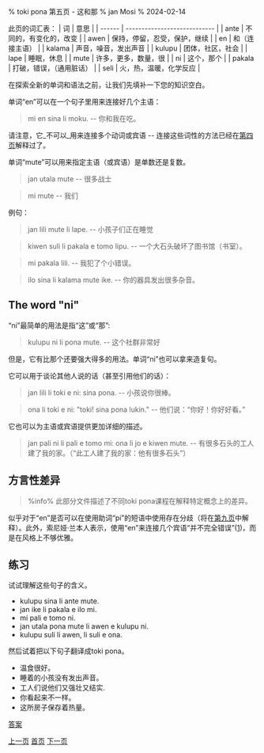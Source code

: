 % toki pona 第五页 - 这和那
% jan Mosi
% 2024-02-14

此页的词汇表：
| 词     | 意思                         |
| ------ | ---------------------------- |
| ante   | 不同的，有变化的，改变       |
| awen   | 保持，停留，忍受，保护，继续 |
| en     | 和（连接主语）               |
| kalama | 声音，噪音，发出声音         |
| kulupu | 团体，社区，社会             |
| lape   | 睡眠，休息                   |
| mute   | 许多，更多，数量，很         |
| ni     | 这个，那个                   |
| pakala | 打破，错误，（通用脏话）     |
| seli   | 火，热，温暖，化学反应       |

在探索全新的单词和语法之前，让我们先填补一下您的知识空白。

单词“en”可以在一个句子里用来连接好几个主语： 

> mi en sina li moku. -- 你和我在吃。

请注意，它_不可以_用来连接多个动词或宾语 -- 连接这些词性的方法已经在[第四页](zh_4.html)解释过了。

单词“mute”可以用来指定主语（或宾语）是单数还是复数。

> jan utala mute -- 很多战士

> mi mute -- 我们

例句：

> jan lili mute li lape. -- 小孩子们正在睡觉

> kiwen suli li pakala e tomo lipu. -- 一个大石头破坏了图书馆（书室）。

> mi pakala lili. -- 我犯了个小错误。

> ilo sina li kalama mute ike. -- 你的器具发出很多杂音。

## The word "ni"

“ni”最简单的用法是指“这”或“那”:

> kulupu ni li pona mute. -- 这个社群非常好

但是，它有比那个还要强大得多的用法。单词“ni”也可以拿来造复句。

它可以用于谈论其他人说的话（甚至引用他们的话）：

> jan lili li toki e ni: sina pona. -- 小孩说你很棒。

> ona li toki e ni: "toki! sina pona lukin." -- 他们说：“你好！你好好看。”

它也可以为主语或宾语提供更加详细的描述。

> jan pali ni li pali e tomo mi: ona li jo e kiwen mute. -- 有很多石头的工人
> 建了我的家。（“此工人建了我的家：他有很多石头”）

## 方言性差异

> %info%
> 此部分文件描述了不同toki pona课程在解释特定概念上的差异。

似乎对于“en”是否可以在使用助词“pi”的短语中使用存在分歧（将在[第九页](zh_9.html)中解释）。此外，索尼娅·兰本人表示，使用“en”来连接几个宾语“并不完全错误”([1][mapona_en])，而是在风格上不够优雅。

[mapona_en]: https://discord.com/channels/301377942062366741/301377942062366741/640764719614918656

## 练习

试试理解这些句子的含义。

* kulupu sina li ante mute.
* jan ike li pakala e ilo mi.
* mi pali e tomo ni.
* jan utala pona mute li awen e kulupu ni.
* kulupu suli li awen, li suli e ona.

然后试着把以下句子翻译成toki pona。

* 温食很好。
* 睡着的小孩没有发出声音。
* 工人们说他们又强壮又结实.
* 你看起来不一样。
* 这所房子保存着热量。

[答案](zh_answers.html#p5)

[上一页](zh_4.html) [首页](zh_index.html) [下一页](zh_6.html)
